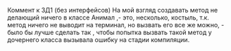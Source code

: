 Коммент к ЗД1 (без интерфейсов)
На мой взгляд создавать метод не делающий ничего в классе Анимал ,- это,
несколько, костыль, т.к. метод ничего не выводит на терминал, но вызвать 
его все же можно, - было бы лучше сделать так , чтобы попытка вызвать 
такой метод у дочернего класса вызывала ошибку на стадии компиляции. 